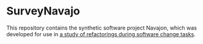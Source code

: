 # SurveyNavajo

This repository contains the synthetic software project Navajon, which was developed for use in [a study of refactorings during software change tasks](https://onlinelibrary.wiley.com/doi/10.1002/smr.2378). 

